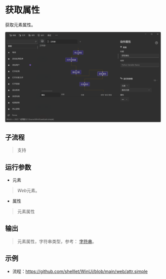 # 获取属性 
获取元素属性。

![WebElementSendKey](./images/09.png ':size=90%')

## 子流程
> 支持


## 运行参数

* 元素
> *Web*元素。
* 属性
> 元素属性


## 输出
> 元素属性，字符串类型，参考： [字符串](./types/String.md)。

## 示例

* 流程：https://github.com/shelllet/WinUi/blob/main/web/attr.simple
